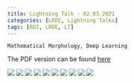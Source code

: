 ```yaml
---
title: Lightning Talk - 02.03.2021
categories: [LRDE, Lightning Talks]
tags: [RDI, LRDE, LT]
---
```


```
Mathematical Morphology, Deep Learning
```

The PDF version can be found [here](https://drive.google.com/uc?print=false&id=1jYM_cxDnIOQ8LTazKBHxft1JRRdYOFP0)

![](https://drive.google.com/uc?id=16q4xsbdYvbWvyp5gdWbCswXQZswzTdlB)
![](https://drive.google.com/uc?id=15oWL4l-hPUicCMN_rRR0H0EI4j4YTnrI)
![](https://drive.google.com/uc?id=1N803HEEBffNllFCWyvDVfSE6Lh5OwF-E)
![](https://drive.google.com/uc?id=1UmHkDOSVvO7hn66WHj76vBGeO5Fdnx5Q)
![](https://drive.google.com/uc?id=1Rjc3x7geTp-U3k0IF0Z5SzH4bRRuI93d)
![](https://drive.google.com/uc?id=1X6I-cqSBRPA84WGhIo1nnr-w2MivXNoj)
![](https://drive.google.com/uc?id=1NBJ9GzMHabObWxbiCxgPqA5mgKho_KZ2)
![](https://drive.google.com/uc?id=135meUEcHSWh7x4ztXlsP1QpJi7GVz5Y9)
![](https://drive.google.com/uc?id=108_cTCksUjcYGjL2l4f9VZZBG9SvuRx1)
![](https://drive.google.com/uc?id=1rYIs2I37qJI-eNKBpPgR6ADR68Lu7Mb3)

